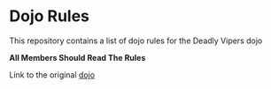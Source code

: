 Dojo Rules
==========

This repository contains a list of dojo rules for the Deadly Vipers dojo

__All Members Should Read The Rules__

Link to the original [dojo]("https://github.com/deadlyvipers")

